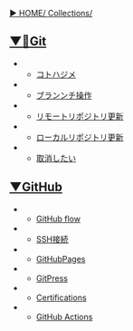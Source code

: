 [▶︎ HOME/ Collections/](https://gitpress.io/@sh16ma/collections)


## [▼📍Git](https://gitpress.io/c/git__/)
- - [コトハジメ](git_init.md)
- - [ブランンチ操作](git_cli_branch.md)
- - [リモートリポジトリ更新](git_cli_commit.md)
- - [ローカルリポジトリ更新](git_cli_pull.md)
- - [取消したい](git_cli_reset.md)



## [▼GitHub](https://gitpress.io/c/git__/)
- - [GitHub flow](git_github_flow.md)
- - [SSH接続](git_github_ssh.md)
- - [GitHubPages](git_github_pages.md)
- - [GitPress](git_github_gitpress.md)
- - [Certifications](git_github_certifications.md)
- - [GitHub Actions](git_github_actions.md)

